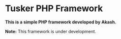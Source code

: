 # Tusker PHP Framework
**This is a simple PHP framework developed by Akash.**

**Note:**
This framework is under development.